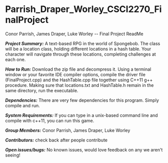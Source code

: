 # Parrish_Draper_Worley_CSCI2270_FinalProject
Conor Parrish, James Draper, Luke Worley -- Final Project ReadMe

***Project Summary:***
A text-based RPG in the world of Spongebob. The class will be a location class, holding different locations in a hash table. Your character will navigate through these locations, completing challenges at each one.

***How to Run:***
Download the zip file and decompress it. Using a terminal window or your favorite IDE compiler options, compile the driver file (FinalProject.cpp) and the HashTable.cpp file together using C++11 g++ procedure. Making sure that locations.txt and HashTable.h remain in the same directory, run the executable.

***Dependencies:***
There are very few dependencies for this program. Simply compile and run.

***System Requirements:***
If you can type in a unix-based command line and compile with c++11, you can run this game.

***Group Members:***
Conor Parrish, James Draper, Luke Worley

***Contributors:***
check back after people contribute

***Open issues/bugs:***
No known issues, would love feedback on any we aren't seeing!